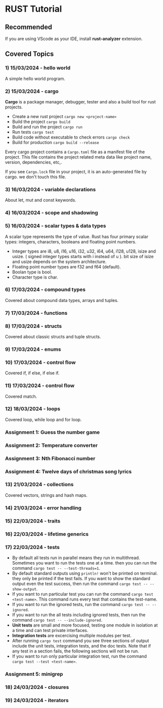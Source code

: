 # RUST Tutorial

## Recommended
If you are using VScode as your IDE, install **rust-analyzer** extension.

## Covered Topics

### 1) 15/03/2024 - hello world
A simple hello world program.

### 2) 15/03/2024 - cargo
**Cargo** is a package manager, debugger, tester and also a build tool for rust projects.

- Create a new rust project ```cargo new <project-name>```
- Build the project ```cargo build```
- Build and run the project ```cargo run```
- Run tests ```cargo test```
- Build code without executable to check errors ```cargo check```
- Build for production ```cargo build --release```

Every cargo project contains a ```Cargo.toml``` file as a manifest file of the project. This file contains the project related meta data like project name, version, dependencies, etc,.

If you see ```Cargo.lock``` file in your project, it is an auto-generated file by cargo. we don't touch this file.

### 3) 16/03/2024 - variable declarations
About let, mut and const keywords.

### 4) 16/03/2024 - scope and shadowing

### 5) 16/03/2024 - scalar types & data types
A scalar type represents the type of value. Rust has four primary scalar types: integers, characters, booleans and floating point numbers.

- Integer types are i8, u8, i16, u16, i32, u32, i64, u64, i128, u128, isize and usize. ( signed integer types starts with i instead of u ). bit size of isize and usize depends on the system architecture.
- Floating point number types are f32 and f64 (default).
- Boolan type is bool.
- Character type is char.

### 6) 17/03/2024 - compound types
Covered about compound data types, arrays and tuples.

### 7) 17/03/2024 - functions

### 8) 17/03/2024 - structs
Covered about classic structs and tuple structs.

### 9) 17/03/2024 - enums

### 10) 17/03/2024 - control flow
Covered if, if else, if else if.

### 11) 17/03/2024 - control flow
Covered match.

### 12) 18/03/2024 - loops
Covered loop, while loop and for loop.

### Assignment 1: Guess the number game

### Assignment 2: Temperature converter

### Assignment 3: Nth Fibonacci number

### Assignment 4: Twelve days of christmas song lyrics

### 13) 21/03/2024 - collections
Covered vectors, strings and hash maps.

### 14) 21/03/2024 - error handling

### 15) 22/03/2024 - traits

### 16) 22/03/2024 - lifetime generics

### 17) 22/03/2024 - tests
- By default all tests run in parallel means they run in multithread. Sometimes you want to run the tests one at a time. then you can run the command ```cargo test -- --test-threads=1```.
- By default standard outputs using ```println!``` won't be printed on terminal. they only be printed if the test fails. If you want to show the standard output even the test success, then run the command ```cargo test -- --show-output```.
- If you want to run particular test you can run the command ```cargo test <test-name>```. This command runs every test that contains the test-name.
- If you want to run the ignored tests, run the command ```cargo test -- --ignored```.
- If you want to run the all tests including ignored tests, then run the command ```cargo test -- --include-ignored```.
- **Unit tests** are small and more focused, testing one module in isolation at a time and can test private interfaces.
- **Integration tests** are excercising multiple modules per test.
- After running ```cargo test``` command you see three sections of output include the unit tests, integration tests, and the doc tests. Note that if any test in a section fails, the following sections will not be run.
- If you want to run only particular integration test, run the command ```cargo test --test <test-name>```.

### Assignment 5: minigrep

### 18) 24/03/2024 - closures

### 19) 24/03/2024 - iterators